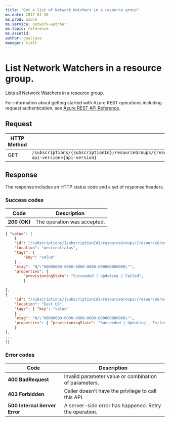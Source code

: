```yaml
---
title: "Get a list of Network Watchers in a resource group"
ms.date: 2017-01-30
ms.prod: azure
ms.service: network-watcher
ms.topic: reference
ms.assetid: 
author: gwallace
manager: timlt
---
```


# List Network Watchers in a resource group.

Lists all Network Watchers in a resource group.

For information about getting started with Azure REST operations including request authentication, see [Azure REST API Reference](../../index.md).

## Request

| HTTP Method | URI|  
| ----------- |----|  
| GET | `/subscriptions/{subscriptionId}/resourceGroups/{resourceGroupName}/providers/Microsoft.Network/networkWatchers?api-version={api-version}` |

## Response  

The response includes an HTTP status code and a set of response headers.

### Success codes

| Code | Description |
| ---- | ----------- |
| **200 (OK)** | The operation was accepted. | 

```json
{ "value": [ 
    { 
    "id": "/subscriptions/{subscriptionId}/resourceGroups/{resourceGroupName}/providers/Microsoft.Network/networkWatchers/{networkWatcherName} ", 
    "location": "westcentralus", 
    "tags": { 
        "key": "value" 
    } , 
    "etag": "W/\"00000000-0000-0000-0000-000000000000\"", 
    "properties": { 
        "provisioningState": "Succeeded | Updating | Failed", 
        }

}, 
{ 
    "id": "/subscriptions/{subscriptionId}/resourceGroups/{resourceGroupName}/providers/Microsoft.Network/networkWatchers/{networkWatcherName} ", 
    "location": "East US", 
    "tags": { "key": "value" 
    } , 
    "etag": "W/\"00000000-0000-0000-0000-000000000000\"", 
    "properties": { "provisioningState": "Succeeded | Updating | Failed", 
    } 
},
...
]}
```
### Error codes

| Code | Description |
| ---- | ----------- |
| **400 BadRequest** | Invalid parameter value or combination of parameters. | 
| **403 Forbidden** | Caller doesn’t have the privilege to call this API. |
| **500 Internal Server Error** |  A server-side error has happened. Retry the operation. |     


 
